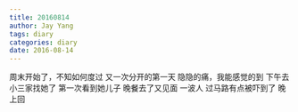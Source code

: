 ```yaml
---
title: 20160814
author: Jay Yang
tags: diary
categories: diary
date: 2016-08-14
---
```


周末开始了，不知如何度过 又一次分开的第一天 隐隐的痛，我能感觉的到 下午去小三家找她了 第一次看到她儿子 晚餐去了又见面 一波人 过马路有点被吓到了 晚上回
